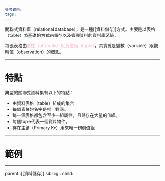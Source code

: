 ```yaml
---
參考資料:
tags:
---
```

關聯式資料庫（relational database），是一種[[資料儲存]]方式。主要是以表格（table）為基礎的方式來儲存以及管理資料的資料庫系統。

每張表格由<font color=ffb3c6>屬性（attribute）以及值組（tuple）</font>，其實就是變數（variable）跟觀察值（observation）的概念。　 
- - -
# 特點
典型的關聯式資料集有以下的特點：
- 由資料表格（table）組成的集合
- 每個表格的名字是唯一對應。
- 每一個表格都包含至少一組屬性，且與存在大量的值組。
- 每個tuple代表一個資料物件。
- 存在主鍵（Primary Ke）用來唯一辨別值組
- - -
# 範例

- - -
parent::[[資料儲存]]
sibling::
child::